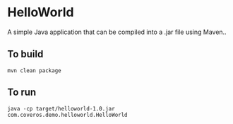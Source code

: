 HelloWorld
==========

A simple Java application that can be compiled into a .jar file using Maven..

To build
--------
    mvn clean package

To run
------
    java -cp target/helloworld-1.0.jar com.coveros.demo.helloworld.HelloWorld
